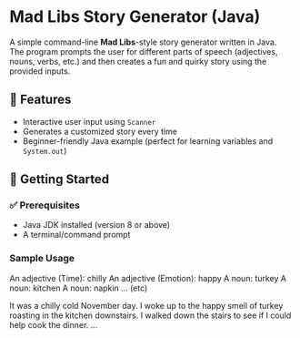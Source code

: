 # Mad Libs Story Generator (Java)

A simple command-line **Mad Libs**-style story generator written in Java.  
The program prompts the user for different parts of speech (adjectives, nouns, verbs, etc.) and then creates a fun and quirky story using the provided inputs.

## 🧾 Features

- Interactive user input using `Scanner`
- Generates a customized story every time
- Beginner-friendly Java example (perfect for learning variables and `System.out`)

## 🚀 Getting Started

### ✅ Prerequisites

- Java JDK installed (version 8 or above)
- A terminal/command prompt

### Sample Usage

An adjective (Time): chilly
An adjective (Emotion): happy
A noun: turkey
A noun: kitchen
A noun: napkin
... (etc)

It was a chilly cold November day.
I woke up to the happy smell of turkey roasting in the kitchen downstairs.
I walked down the stairs to see if I could help cook the dinner.
...